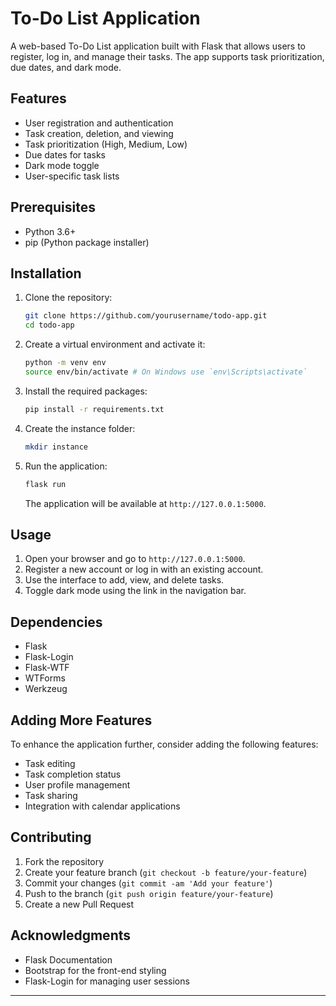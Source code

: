 # To-Do List Application

A web-based To-Do List application built with Flask that allows users to register, log in, and manage their tasks. The app supports task prioritization, due dates, and dark mode.

## Features

- User registration and authentication
- Task creation, deletion, and viewing
- Task prioritization (High, Medium, Low)
- Due dates for tasks
- Dark mode toggle
- User-specific task lists

## Prerequisites

- Python 3.6+
- pip (Python package installer)

## Installation

1. Clone the repository:

    ```sh
    git clone https://github.com/yourusername/todo-app.git
    cd todo-app
    ```

2. Create a virtual environment and activate it:

    ```sh
    python -m venv env
    source env/bin/activate # On Windows use `env\Scripts\activate`
    ```

3. Install the required packages:

    ```sh
    pip install -r requirements.txt
    ```

4. Create the instance folder:

    ```sh
    mkdir instance
    ```

5. Run the application:

    ```sh
    flask run
    ```

    The application will be available at `http://127.0.0.1:5000`.

## Usage

1. Open your browser and go to `http://127.0.0.1:5000`.
2. Register a new account or log in with an existing account.
3. Use the interface to add, view, and delete tasks.
4. Toggle dark mode using the link in the navigation bar.


## Dependencies

- Flask
- Flask-Login
- Flask-WTF
- WTForms
- Werkzeug

## Adding More Features

To enhance the application further, consider adding the following features:

- Task editing
- Task completion status
- User profile management
- Task sharing
- Integration with calendar applications

## Contributing

1. Fork the repository
2. Create your feature branch (`git checkout -b feature/your-feature`)
3. Commit your changes (`git commit -am 'Add your feature'`)
4. Push to the branch (`git push origin feature/your-feature`)
5. Create a new Pull Request



## Acknowledgments

- Flask Documentation
- Bootstrap for the front-end styling
- Flask-Login for managing user sessions

---
